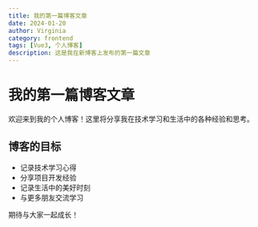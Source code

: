 ```yaml
---
title: 我的第一篇博客文章
date: 2024-01-20
author: Virginia
category: frontend
tags: [Vue3, 个人博客]
description: 这是我在新博客上发布的第一篇文章
---
```


# 我的第一篇博客文章

欢迎来到我的个人博客！这里将分享我在技术学习和生活中的各种经验和思考。

## 博客的目标

- 记录技术学习心得
- 分享项目开发经验
- 记录生活中的美好时刻
- 与更多朋友交流学习

期待与大家一起成长！
